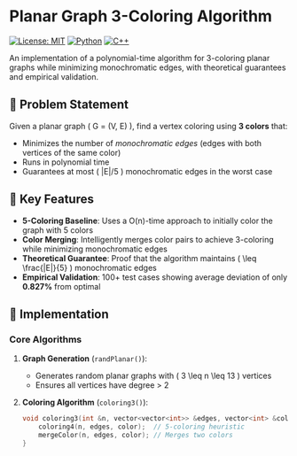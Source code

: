 # Planar Graph 3-Coloring Algorithm

[![License: MIT](https://img.shields.io/badge/License-MIT-yellow.svg)](https://opensource.org/licenses/MIT)
[![Python](https://img.shields.io/badge/Python-3.8%2B-blue)](https://www.python.org/)
[![C++](https://img.shields.io/badge/C%2B%2B-17-red)](https://isocpp.org/)

An implementation of a polynomial-time algorithm for 3-coloring planar graphs while minimizing monochromatic edges, with theoretical guarantees and empirical validation.

## 📌 Problem Statement
Given a planar graph \( G = (V, E) \), find a vertex coloring using **3 colors** that:
- Minimizes the number of *monochromatic edges* (edges with both vertices of the same color)
- Runs in polynomial time
- Guarantees at most \( |E|/5 \) monochromatic edges in the worst case

## 🚀 Key Features
- **5-Coloring Baseline**: Uses a O(n)-time approach to initially color the graph with 5 colors
- **Color Merging**: Intelligently merges color pairs to achieve 3-coloring while minimizing monochromatic edges
- **Theoretical Guarantee**: Proof that the algorithm maintains \( \leq \frac{|E|}{5} \) monochromatic edges
- **Empirical Validation**: 100+ test cases showing average deviation of only **0.827%** from optimal

## 🔧 Implementation
### Core Algorithms
1. **Graph Generation** (`randPlanar()`):
   - Generates random planar graphs with \( 3 \leq n \leq 13 \) vertices
   - Ensures all vertices have degree > 2

2. **Coloring Algorithm** (`coloring3()`):
   ```cpp
   void coloring3(int &n, vector<vector<int>> &edges, vector<int> &color) {
       coloring4(n, edges, color);  // 5-coloring heuristic
       mergeColor(n, edges, color); // Merges two colors
   }
